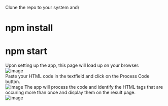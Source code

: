 Clone the repo to your system and\
# npm install
# npm start
Upon setting up the app, this page will load up on your browser.\
![image](https://user-images.githubusercontent.com/88102721/177418056-40186422-f549-4541-94be-c02c7508fed2.png)\
Paste your HTML code in the textfield and click on the Process Code button.\
![image](https://user-images.githubusercontent.com/88102721/177418235-0500a05a-c5f8-41dc-b1d9-f732468f3953.png)
The app will process the code and identify the HTML tags that are occuring more than once and display them on the result page.\
![image](https://user-images.githubusercontent.com/88102721/177418508-5f650321-f596-4f3a-af4f-ce5114b952b8.png)
